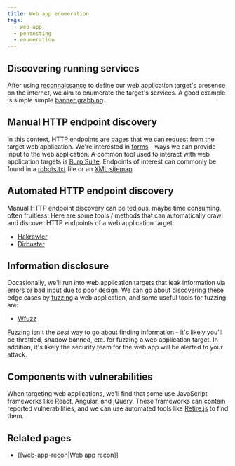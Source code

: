 ```yaml
---
title: Web app enumeration
tags:
  - web-app
  - pentesting
  - enumeration
---
```


## Discovering running services

After using [reconnaissance](web-app-recon.md) to define our web application
target's presence on the internet, we aim to enumerate the target's services. A
good example is simple simple
[banner grabbing](https://csrc.nist.gov/glossary/term/banner_grabbing).

## Manual HTTP endpoint discovery

In this context, HTTP endpoints are pages that we can request from the target
web application. We're interested in
[forms](https://developer.mozilla.org/en-US/docs/Web/HTML/Element/form) - ways
we can provide input to the web application. A common tool used to interact with
web application targets is [Burp Suite](https://portswigger.net/burp). Endpoints
of interest can commonly be found in a
[robots.txt](https://developer.mozilla.org/en-US/docs/Glossary/Robots.txt) file
or an
[XML sitemap](https://developers.google.com/search/docs/crawling-indexing/sitemaps/build-sitemap#xml).

## Automated HTTP endpoint discovery

Manual HTTP endpoint discovery can be tedious, maybe time consuming, often
fruitless. Here are some tools / methods that can automatically crawl and
discover HTTP endpoints of a web application target:

- [Hakrawler](https://github.com/hakluke/hakrawler)
- [Dirbuster](https://www.kali.org/tools/dirbuster/)

## Information disclosure

Occasionally, we'll run into web application targets that leak information via
errors or bad input due to poor design. We can go about discovering these edge
cases by [fuzzing](https://owasp.org/www-community/Fuzzing) a web application,
and some useful tools for fuzzing are:

- [Wfuzz](https://www.edge-security.com/wfuzz.php)

Fuzzing isn't the _best_ way to go about finding information - it's likely
you'll be throttled, shadow banned, etc. for fuzzing a web application target.
In addition, it's likely the security team for the web app will be alerted to
your attack.

## Components with vulnerabilities

When targeting web applications, we'll find that some use JavaScript frameworks
like React, Angular, and jQuery. These frameworks can contain reported
vulnerabilities, and we can use automated tools like
[Retire.js](https://retirejs.github.io/retire.js/) to find them.

## Related pages

- [[web-app-recon|Web app recon]]

